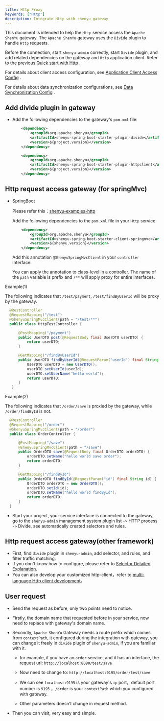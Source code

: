 ```yaml
---
title: Http Proxy
keywords: ["Http"]
description: Integrate Http with shenyu gateway
---
```



This document is intended to help the `Http` service access the `Apache ShenYu` gateway. The `Apache ShenYu` gateway uses the `Divide` plugin to handle `Http` requests.

Before the connection, start `shenyu-admin` correctly, start `Divide` plugin, and add related dependencies on the gateway and `Http` application client. Refer to the previous [Quick start with Http](../quick-start/quick-start-http) .

For details about client access configuration, see [Application Client Access Config](./register-center-access) .

For details about data synchronization configurations, see [Data Synchronization Config](./use-data-sync) .

## Add divide plugin in gateway

* Add the following dependencies to the gateway's `pom.xml` file:

  ```xml
      <dependency>
          <groupId>org.apache.shenyu</groupId>
          <artifactId>shenyu-spring-boot-starter-plugin-divide</artifactId>
          <version>${project.version}</version>
      </dependency>
  
      <dependency>
          <groupId>org.apache.shenyu</groupId>
          <artifactId>shenyu-spring-boot-starter-plugin-httpclient</artifactId>
          <version>${project.version}</version>
      </dependency>
  ```

## Http request access gateway (for springMvc)

* SpringBoot

  Please refer this：[shenyu-examples-http](https://github.com/apache/incubator-shenyu/tree/v2.4.0/shenyu-examples/shenyu-examples-http)
  
  Add the following dependencies to the `pom.xml` file in your `Http` service:

  ```xml
      <dependency>
          <groupId>org.apache.shenyu</groupId>
          <artifactId>shenyu-spring-boot-starter-client-springmvc</artifactId>
          <version>${shenyu.version}</version>
      </dependency>
   ```
  
  Add this annotation `@ShenyuSpringMvcClient` in your `controller` interface.

  You can apply the annotation to class-level in a controller. The name of the `path` variable is prefix and `/**` will apply proxy for entire interfaces.


Example(1)

The following indicates that `/test/payment`, `/test/findByUserId` will be proxy by the gateway.

```java
  @RestController
  @RequestMapping("/test")
  @ShenyuSpringMvcClient(path = "/test/**")
  public class HttpTestController {

      @PostMapping("/payment")
      public UserDTO post(@RequestBody final UserDTO userDTO) {
          return userDTO;
      }

      @GetMapping("/findByUserId")
      public UserDTO findByUserId(@RequestParam("userId") final String userId) {
          UserDTO userDTO = new UserDTO();
          userDTO.setUserId(userId);
          userDTO.setUserName("hello world");
          return userDTO;
      }
   }
```



Example(2)


The following indicates that `/order/save` is proxied by the gateway, while `/order/findById` is not.


```java
  @RestController
  @RequestMapping("/order")
  @ShenyuSpringMvcClient(path = "/order")
  public class OrderController {

      @PostMapping("/save")
      @ShenyuSpringMvcClient(path = "/save")
      public OrderDTO save(@RequestBody final OrderDTO orderDTO) {
          orderDTO.setName("hello world save order");
          return orderDTO;
      }

      @GetMapping("/findById")
      public OrderDTO findById(@RequestParam("id") final String id) {
          OrderDTO orderDTO = new OrderDTO();
          orderDTO.setId(id);
          orderDTO.setName("hello world findById");
          return orderDTO;
      }
  }
```

* Start your project, your service interface is connected to the gateway, go to the `shenyu-admin` management system plugin list `->` HTTP process `->` Divide, see automatically created selectors and rules.


## Http request access gateway(other framework)

* First, find `divide` plugin in `shenyu-admin`, add selector, and rules, and filter traffic matching.
* If you don't know how to configure, please refer to [Selector Detailed Explanation](../user-guide/admin-usage/selector-and-rule).
* You can also develop your customized http-client，refer to [multi-language Http client development](../developer/developer-shenyu-client)。

## User request

* Send the request as before, only two points need to notice.
* Firstly, the domain name that requested before in your service, now need to replace with gateway's domain name.
* Secondly, `Apache ShenYu` Gateway needs a route prefix which comes from `contextPath`, it configured during the integration with gateway, you can change it freely in `divide` plugin of `shenyu-admin`, if you are familiar with it.
  * for example, if you have an `order` service, and it has an interface, the request url: `http://localhost:8080/test/save`

  * Now need to change to:  `http://localhost:9195/order/test/save`

  * We can see `localhost:9195` is your gateway's `ip` port，default port number is `9195` ，`/order` is your `contextPath` which you configured with gateway.

  * Other parameters doesn't change in request method.


* Then you can visit, very easy and simple.
